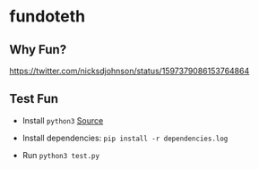 # fundoteth

## Why Fun?

https://twitter.com/nicksdjohnson/status/1597379086153764864

## Test Fun

- Install `python3` [Source](https://www.python.org/downloads/)

- Install dependencies: `pip install -r dependencies.log`

- Run `python3 test.py`
